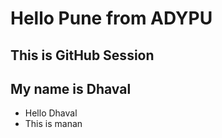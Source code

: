 # Hello Pune from ADYPU

## This is GitHub Session
## My name is Dhaval
- Hello Dhaval 
- This is manan
